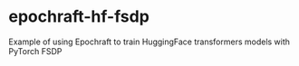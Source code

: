 # epochraft-hf-fsdp
Example of using Epochraft to train HuggingFace transformers models with PyTorch FSDP 
